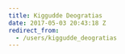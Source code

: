```yaml
---
title: Kiggudde Deogratias
date: 2017-05-03 20:43:18 Z
redirect_from:
  - /users/kiggudde_deogratias
---
```


